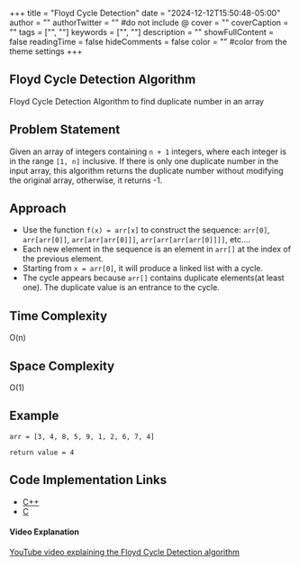 +++
title = "Floyd Cycle Detection"
date = "2024-12-12T15:50:48-05:00"
author = ""
authorTwitter = "" #do not include @
cover = ""
coverCaption = ""
tags = ["", ""]
keywords = ["", ""]
description = ""
showFullContent = false
readingTime = false
hideComments = false
color = "" #color from the theme settings
+++

## Floyd Cycle Detection Algorithm

Floyd Cycle Detection Algorithm to find duplicate number in an array

<!--more-->

## Problem Statement

Given an array of integers containing `n + 1` integers, where each integer is in the range `[1, n]` inclusive. If there is only one duplicate number in the input array, this algorithm returns the duplicate number without modifying the original array, otherwise, it returns -1.

## Approach

- Use the function `f(x) = arr[x]` to construct the sequence:
  `arr[0]`, `arr[arr[0]]`, `arr[arr[arr[0]]]`, `arr[arr[arr[arr[0]]]]`, etc....
- Each new element in the sequence is an element in `arr[]` at the index of the previous element.
- Starting from `x = arr[0]`, it will produce a linked list with a cycle.
- The cycle appears because `arr[]` contains duplicate elements(at least one). The duplicate value is an entrance to the cycle.

## Time Complexity

O(n)

## Space Complexity

O(1)

## Example

```
arr = [3, 4, 8, 5, 9, 1, 2, 6, 7, 4]

return value = 4
```

## Code Implementation Links

- [C++](https://github.com/TheAlgorithms/C-Plus-Plus/blob/master/search/floyd_cycle_detection_algo.cpp)
- [C](https://github.com/TheAlgorithms/C/blob/master/searching/floyd_cycle_detection_algorithm.c)

#### Video Explanation

[YouTube video explaining the Floyd Cycle Detection algorithm](https://www.youtube.com/watch?v=B6smdk7pZ14)
